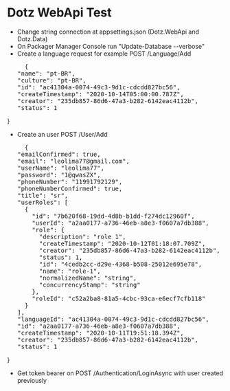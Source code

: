 # Dotz WebApi Test

- Change string connection at appsettings.json (Dotz.WebApi and Dotz.Data)
- On Packager Manager Console run "Update-Database --verbose"
- Create a language request for example POST /Language/Add
	<pre>
	{
  "name": "pt-BR",
  "culture": "pt-BR",
  "id": "ac41304a-0074-49c3-9d1c-cdcdd827bc56",
  "createTimestamp": "2020-10-14T05:00:00.787Z",
  "creator": "235db857-86d6-47a3-b282-6142eac4112b",
  "status": 1
}
	</pre>
	
- Create an user POST /User/Add
	<pre>
	{
  "emailConfirmed": true,
  "email": "leolima77@gmail.com",
  "userName": "leolima77",
  "password": "1@qwasZX",
  "phoneNumber": "11991792129",
  "phoneNumberConfirmed": true,
  "title": "sr",
  "userRoles": [
    {
      "id": "7b620f68-19dd-4d8b-b1dd-f274dc12960f",
      "userId": "a2aa0177-a736-46eb-a8e3-f0607a7db388",
      "role": {
        "description": "role 1",
        "createTimestamp": "2020-10-12T01:18:07.709Z",
        "creator": "235db857-86d6-47a3-b282-6142eac4112b",
        "status": 1,
        "id": "4cedb2cc-d29e-4368-b508-25012e695e78",
        "name": "role-1",
        "normalizedName": "string",
        "concurrencyStamp": "string"
      },
      "roleId": "c52a2ba8-81a5-4cbc-93ca-e6ecf7cfb118"
    }
  ],
  "languageId": "ac41304a-0074-49c3-9d1c-cdcdd827bc56",
  "id": "a2aa0177-a736-46eb-a8e3-f0607a7db388",
  "createTimestamp": "2020-10-11T19:51:18.394Z",
  "creator": "235db857-86d6-47a3-b282-6142eac4112b",
  "status": 1
}
</pre>

- Get token bearer on POST /Authentication/LoginAsync with user created previously